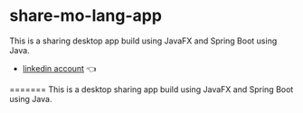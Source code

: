 # share-mo-lang-app

This is a sharing desktop app build using JavaFX and Spring Boot using Java.


- [linkedin account][linkedin] 👈



[linkedin]: https://www.linkedin.com/in/neil-john-selencio-71923217b/
=======
This is a desktop sharing app build using JavaFX and Spring Boot using Java.

